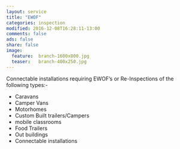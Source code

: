 ```yaml
---
layout: service
title: "EWOF"
categories: inspection
modified: 2016-12-08T16:28:11-13:00
comments: false
ads: false
share: false
image:
  feature:  branch-1600x800.jpg
  teaser:   branch-400x250.jpg
---
```

Connectable installations requiring EWOF’s or Re-Inspections of the following types:-
 - Caravans
 - Camper Vans
 - Motorhomes 
 - Custom Built trailers/Campers
 - mobile classrooms 
 - Food Trailers
 - Out buildings
 - Connectable installations